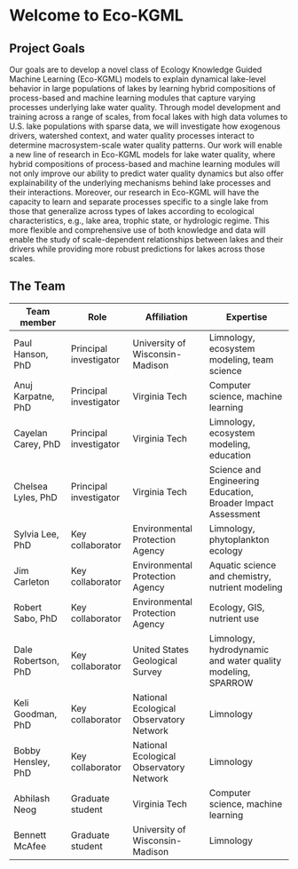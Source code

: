 # Welcome to Eco-KGML

## Project Goals
Our goals are to develop a novel class of Ecology Knowledge Guided Machine Learning (Eco-KGML) models to explain dynamical lake-level behavior in large populations of lakes by learning hybrid compositions of process-based and machine learning modules that capture varying processes underlying lake water quality. Through model development and training across a range of scales, from focal lakes with high data volumes to U.S. lake populations with sparse data, we will investigate how exogenous drivers, watershed context, and water quality processes interact to determine macrosystem-scale water quality patterns. Our work will enable a new line of research in Eco-KGML models for lake water quality, where hybrid compositions of process-based and machine learning modules will not only improve our ability to predict water quality dynamics but also offer explainability of the underlying mechanisms behind lake processes and their interactions. Moreover, our research in Eco-KGML will have the capacity to learn and separate processes specific to a single lake from those that generalize across types of lakes according to ecological characteristics, e.g., lake area, trophic state, or hydrologic regime. This more flexible and comprehensive use of both knowledge and data will enable the study of scale-dependent relationships between lakes and their drivers while providing more robust predictions for lakes across those scales.

## The Team

| Team member        |Role                    | Affiliation                     | Expertise                                   |
|--------------------|------------------------|---------------------------------|---------------------------------------------|
| Paul Hanson, PhD   | Principal investigator | University of Wisconsin-Madison | Limnology, ecosystem modeling, team science |
| Anuj Karpatne, PhD | Principal investigator | Virginia Tech                   | Computer science, machine learning          |
| Cayelan Carey, PhD | Principal investigator | Virginia Tech                   | Limnology, ecosystem modeling, education    |
| Chelsea Lyles, PhD | Principal investigator | Virginia Tech                   | Science and Engineering Education, Broader Impact Assessment |
| Sylvia Lee, PhD    | Key collaborator       | Environmental Protection Agency | Limnology, phytoplankton ecology            |
| Jim Carleton       | Key collaborator       | Environmental Protection Agency | Aquatic science and chemistry, nutrient modeling |
| Robert Sabo, PhD   | Key collaborator       | Environmental Protection Agency | Ecology, GIS, nutrient use                  |
| Dale Robertson, PhD| Key collaborator       | United States Geological Survey | Limnology, hydrodynamic and water quality modeling, SPARROW |
| Keli Goodman, PhD  | Key collaborator       | National Ecological Observatory Network | Limnology |
| Bobby Hensley, PhD | Key collaborator       | National Ecological Observatory Network | Limnology |
| Abhilash Neog      | Graduate student       | Virginia Tech                   | Computer science, machine learning          |
| Bennett McAfee     | Graduate student       | University of Wisconsin-Madison | Limnology                                   |
